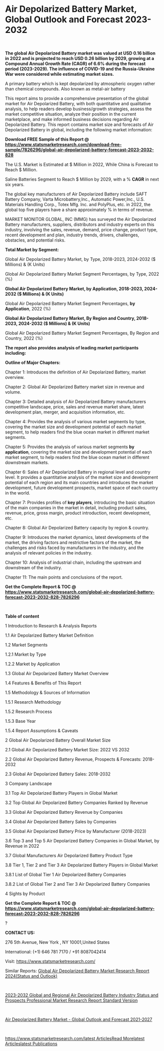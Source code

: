 <h1>Air Depolarized Battery Market, Global Outlook and Forecast 2023-2032</h1><br/><p><strong>The global Air Depolarized Battery market was valued at USD 0.16 billion in 2022 and is projected to reach USD 0.26 billion by 2029, growing at a Compound Annual Growth Rate (<strong>CAGR</strong>) of 6.6% during the forecast period (2023-2029). The influence of COVID-19 and the Russia-Ukraine War were considered while estimating market sizes.</strong></p>
 
 
 
 <p>A primary battery which is kept depolarized by atmospheric oxygen rather than chemical compounds. Also known as metal-air battery</p>
 
 
 
 <p>This report aims to provide a comprehensive presentation of the global market for Air Depolarized Battery, with both quantitative and qualitative analysis, to help readers develop business/growth strategies, assess the market competitive situation, analyze their position in the current marketplace, and make informed business decisions regarding Air Depolarized Battery. This report contains market size and forecasts of Air Depolarized Battery in global, including the following market information:</p>
 
 
 
 <p><strong>Download FREE Sample of this Report @ <a href="https://www.statsmarketresearch.com/download-free-sample/7826296/global-air-depolarized-battery-forecast-2023-2032-828">https://www.statsmarketresearch.com/download-free-sample/7826296/global-air-depolarized-battery-forecast-2023-2032-828</a></strong></p>
 
 
 
 <p>The U.S. Market is Estimated at $ Million in 2022, While China is Forecast to Reach $ Million.</p>
 
 
 
 <p>Saline Batteries Segment to Reach $ Million by 2029, with a % <strong>CAGR</strong> in next six years.</p>
 
 
 
 <p>The global key manufacturers of Air Depolarized Battery include SAFT Battery Company, Varta Microbattery,Inc., Automatic Power,Inc., U.S. Materials Handling Corp., Totex Mfg. Inc. and PolyPlus, etc. in 2022, the global top five players have a share approximately % in terms of revenue.</p>
 
 
 
 <p>MARKET MONITOR GLOBAL, INC (MMG) has surveyed the Air Depolarized Battery manufacturers, suppliers, distributors and industry experts on this industry, involving the sales, revenue, demand, price change, product type, recent development and plan, industry trends, drivers, challenges, obstacles, and potential risks.</p>
 
 
 
 <p><strong>Total Market by Segment:</strong></p>
 
 
 
 <p>Global Air Depolarized Battery Market, by Type, 2018-2023, 2024-2032 ($ Millions) & (K Units)</p>
 
 
 
 <p>Global Air Depolarized Battery Market Segment Percentages, by Type, 2022 (%)</p>
 
 
 
 <p><strong>Global Air Depolarized Battery Market, <strong>by Application</strong>, 2018-2023, 2024-2032 ($ Millions) & (K Units)</strong></p>
 
 
 
 <p>Global Air Depolarized Battery Market Segment Percentages, <strong>by Application</strong>, 2022 (%)</p>
 
 
 
 <p><strong>Global Air Depolarized Battery Market, By Region and Country, 2018-2023, 2024-2032 ($ Millions) & (K Units)</strong></p>
 
 
 
 <p>Global Air Depolarized Battery Market Segment Percentages, By Region and Country, 2022 (%)</p>
 
 
 
 <p><strong>The report also provides analysis of leading market participants including:</strong></p>
 
 
 
 <p><strong>Outline of Major Chapters:</strong></p>
 
 
 
 <p>Chapter 1: Introduces the definition of Air Depolarized Battery, market overview.</p>
 
 
 
 <p>Chapter 2: Global Air Depolarized Battery market size in revenue and volume.</p>
 
 
 
 <p>Chapter 3: Detailed analysis of Air Depolarized Battery manufacturers competitive landscape, price, sales and revenue market share, latest development plan, merger, and acquisition information, etc.</p>
 
 
 
 <p>Chapter 4: Provides the analysis of various market segments by type, covering the market size and development potential of each market segment, to help readers find the blue ocean market in different market segments.</p>
 
 
 
 <p>Chapter 5: Provides the analysis of various market segments <strong>by application</strong>, covering the market size and development potential of each market segment, to help readers find the blue ocean market in different downstream markets.</p>
 
 
 
 <p>Chapter 6: Sales of Air Depolarized Battery in regional level and country level. It provides a quantitative analysis of the market size and development potential of each region and its main countries and introduces the market development, future development prospects, market space of each country in the world.</p>
 
 
 
 <p>Chapter 7: Provides profiles of <strong>key players</strong>, introducing the basic situation of the main companies in the market in detail, including product sales, revenue, price, gross margin, product introduction, recent development, etc.</p>
 
 
 
 <p>Chapter 8: Global Air Depolarized Battery capacity by region & country.</p>
 
 
 
 <p>Chapter 9: Introduces the market dynamics, latest developments of the market, the driving factors and restrictive factors of the market, the challenges and risks faced by manufacturers in the industry, and the analysis of relevant policies in the industry.</p>
 
 
 
 <p>Chapter 10: Analysis of industrial chain, including the upstream and downstream of the industry.</p>
 
 
 
 <p>Chapter 11: The main points and conclusions of the report.</p>
 
 
 
 <div><b>Get the Complete Report & TOC @ <a href="https://www.statsmarketresearch.com/global-air-depolarized-battery-forecast-2023-2032-828-7826296">https://www.statsmarketresearch.com/global-air-depolarized-battery-forecast-2023-2032-828-7826296</a></b></div>
 
 
 
 <p><br />
 
 <b>Table of content</b></p>
 
 
 
 <p>1 Introduction to Research & Analysis Reports<br />
 
 1.1 Air Depolarized Battery Market Definition<br />
 
 1.2 Market Segments<br />
 
 1.2.1 Market by Type<br />
 
 1.2.2 Market by Application<br />
 
 1.3 Global Air Depolarized Battery Market Overview<br />
 
 1.4 Features & Benefits of This Report<br />
 
 1.5 Methodology & Sources of Information<br />
 
 1.5.1 Research Methodology<br />
 
 1.5.2 Research Process<br />
 
 1.5.3 Base Year<br />
 
 1.5.4 Report Assumptions & Caveats<br />
 
 2 Global Air Depolarized Battery Overall Market Size<br />
 
 2.1 Global Air Depolarized Battery Market Size: 2022 VS 2032<br />
 
 2.2 Global Air Depolarized Battery Revenue, Prospects & Forecasts: 2018-2032<br />
 
 2.3 Global Air Depolarized Battery Sales: 2018-2032<br />
 
 3 Company Landscape<br />
 
 3.1 Top Air Depolarized Battery Players in Global Market<br />
 
 3.2 Top Global Air Depolarized Battery Companies Ranked by Revenue<br />
 
 3.3 Global Air Depolarized Battery Revenue by Companies<br />
 
 3.4 Global Air Depolarized Battery Sales by Companies<br />
 
 3.5 Global Air Depolarized Battery Price by Manufacturer (2018-2023)<br />
 
 3.6 Top 3 and Top 5 Air Depolarized Battery Companies in Global Market, by Revenue in 2022<br />
 
 3.7 Global Manufacturers Air Depolarized Battery Product Type<br />
 
 3.8 Tier 1, Tier 2 and Tier 3 Air Depolarized Battery Players in Global Market<br />
 
 3.8.1 List of Global Tier 1 Air Depolarized Battery Companies<br />
 
 3.8.2 List of Global Tier 2 and Tier 3 Air Depolarized Battery Companies<br />
 
 4 Sights by Product</p>
 
 
 
 <div><b>Get the Complete Report & TOC @ <a href="https://www.statsmarketresearch.com/global-air-depolarized-battery-forecast-2023-2032-828-7826296">https://www.statsmarketresearch.com/global-air-depolarized-battery-forecast-2023-2032-828-7826296</a></b></div>
 
 
 
 <p>? </p>
 
 
 
 <p><b>CONTACT US:</b><br />
 
 276 5th Avenue, New York , NY 10001,United States<br />
 
 International: (+1) 646 781 7170 / +91 8087042414<br />
 
 Visit: <a href="https://www.statsmarketresearch.com/">https://www.statsmarketresearch.com/</a><br />
 
 Similar Reports: <a href="https://www.statsmarketresearch.com/global-air-depolarized-battery-forecast-2023-2032-828-7826296">Global Air Depolarized Battery Market Research Report 2024(Status and Outlook)</a><br />
 
 <br />
 
 <a href="https://www.statsmarketresearch.com/global-air-depolarized-battery-forecast-2023-2032-828-7826296">2023-2032 Global and Regional Air Depolarized Battery Industry Status and Prospects Professional Market Research Report Standard Version</a><br />
 
 <br />
 
 <a href="https://www.statsmarketresearch.com/global-air-depolarized-battery-forecast-2023-2032-828-7826296">Air Depolarized Battery Market - Global Outlook and Forecast 2021-2027</a><br />
 
 <br />
 
 <a href="https://gyeongbokgung.com">https://www.statsmarketresearch.com/</a><a href="https://hallyeomaritime.com">latest Articles</a><a href="https://jingwansa.com">Read More</a><a href="https://nguoiviet.jp/">latest Articles</a><a href="https://www.intelmarketresearch.com/">latest Publications</a></p>